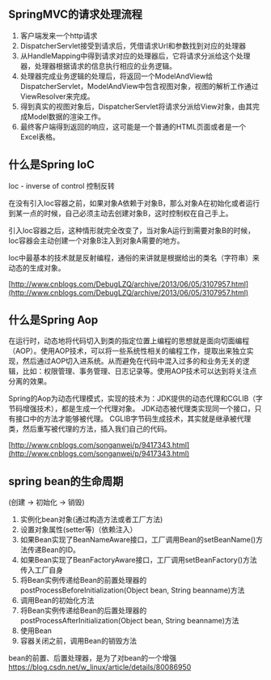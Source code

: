 ## SpringMVC的请求处理流程

1. 客户端发来一个http请求
2. DispatcherServlet接受到请求后，凭借请求Url和参数找到对应的处理器
3. 从HandleMapping中得到请求对应的处理器后，它将请求分派给这个处理器，处理器根据请求的信息执行相应的业务逻辑。
4. 处理器完成业务逻辑的处理后，将返回一个ModelAndView给DispatcherServlet，ModelAndView中包含视图对象，视图的解析工作通过ViewResolver来完成。
5. 得到真实的视图对象后，DispatcherServlet将请求分派给View对象，由其完成Model数据的渲染工作。
6. 最终客户端得到返回的响应，这可能是一个普通的HTML页面或者是一个Excel表格。


## 什么是Spring IoC
Ioc - inverse of control 控制反转

在没有引入Ioc容器之前，如果对象A依赖于对象B，那么对象A在初始化或者运行到某一点的时候，自己必须主动去创建对象B，这时控制权在自己手上。

引入Ioc容器之后，这种情形就完全改变了，当对象A运行到需要对象B的时候，Ioc容器会主动创建一个对象B注入到对象A需要的地方。

Ioc中最基本的技术就是反射编程，通俗的来讲就是根据给出的类名（字符串）来动态的生成对象。

[http://www.cnblogs.com/DebugLZQ/archive/2013/06/05/3107957.html](http://www.cnblogs.com/DebugLZQ/archive/2013/06/05/3107957.html)

## 什么是Spring Aop
在运行时，动态地将代码切入到类的指定位置上编程的思想就是面向切面编程（AOP）。使用AOP技术，可以将一些系统性相关的编程工作，提取出来独立实现，然后通过AOP切入进系统。从而避免在代码中混入过多的和业务无关的逻辑，比如：权限管理、事务管理、日志记录等。使用AOP技术可以达到将关注点分离的效果。

Spring的Aop为动态代理模式，实现的技术为：JDK提供的动态代理和CGLIB（字节码增强技术），都是生成一个代理对象。
JDK动态被代理类实现同一个接口，只有接口中的方法才能够被代理。
CGLIB字节码生成技术，其实就是继承被代理类，然后重写被代理的方法，插入我们自己的代码。

[http://www.cnblogs.com/songanwei/p/9417343.html](http://www.cnblogs.com/songanwei/p/9417343.html)


## spring bean的生命周期
(创建 -> 初始化 -> 销毁)
1. 实例化bean对象(通过构造方法或者工厂方法)
2. 设置对象属性(setter等)（依赖注入）
3. 如果Bean实现了BeanNameAware接口，工厂调用Bean的setBeanName()方法传递Bean的ID。
4. 如果Bean实现了BeanFactoryAware接口，工厂调用setBeanFactory()方法传入工厂自身
5. 将Bean实例传递给Bean的前置处理器的postProcessBeforeInitialization(Object bean, String beanname)方法
6. 调用Bean的初始化方法
7. 将Bean实例传递给Bean的后置处理器的postProcessAfterInitialization(Object bean, String beanname)方法
8. 使用Bean
9. 容器关闭之前，调用Bean的销毁方法

bean的前置、后置处理器，是为了对bean的一个增强
https://blog.csdn.net/w_linux/article/details/80086950